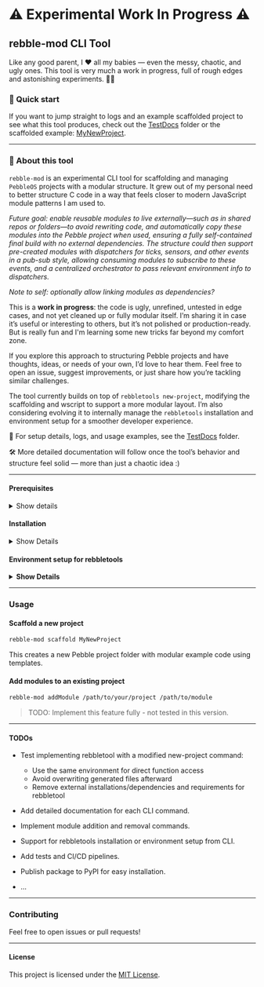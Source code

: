 
# ⚠️ Experimental Work In Progress ⚠️
## rebble-mod CLI Tool


Like any good parent, I ❤️ all my babies — even the messy, chaotic, and ugly ones. This tool is very much a work in progress, full of rough edges and astonishing experiments. 🍼✨

### 📁 Quick start

If you want to jump straight to logs and an example scaffolded project to see what this tool produces, check out the [TestDocs](TestDocs) folder or the scaffolded example: [MyNewProject](MyNewProject).


---
### 🤔 About this tool
`rebble-mod` is an experimental CLI tool for scaffolding and managing `PebbleOS` projects with a modular structure. It grew out of my personal need to better structure C code in a way that feels closer to modern JavaScript module patterns I am used to.

*Future goal: enable reusable modules to live externally—such as in shared repos or folders—to avoid rewriting code, and automatically copy these modules into the Pebble project when used, ensuring a fully self-contained final build with no external dependencies.
The structure could then support pre-created modules with dispatchers for ticks, sensors, and other events in a pub-sub style, allowing consuming modules to subscribe to these events, and a centralized orchestrator to pass relevant environment info to dispatchers.*

*Note to self: optionally allow linking modules as dependencies?*

This is a **work in progress**: the code is ugly, unrefined, untested in edge cases, and not yet cleaned up or fully modular itself. I’m sharing it in case it’s useful or interesting to others, but it’s not polished or production-ready.
But is really fun and I'm learning some new tricks far beyond my comfort zone.

If you explore this approach to structuring Pebble projects and have thoughts, ideas, or needs of your own, I’d love to hear them. Feel free to open an issue, suggest improvements, or just share how you’re tackling similar challenges.

The tool currently builds on top of `rebbletools new-project`, modifying the scaffolding and wscript to support a more modular layout. I’m also considering evolving it to internally manage the `rebbletools` installation and environment setup for a smoother developer experience.

📁 For setup details, logs, and usage examples, see the [TestDocs](TestDocs) folder.

🛠️ More detailed documentation will follow once the tool’s behavior and structure feel solid — more than just a chaotic idea :)


___

#### Prerequisites

<details>
  	<summary>Show details</summary>

- Make sure you have **Python 3.6+** installed.
- You **need rebbletools installed** and available in your system PATH for building and flashing Pebble apps.
- **Note:** Rebbletools requires **Python 2.7.x** and a compatible version of \`pip\` (usually < 20.x). This can complicate environment setup.

> ⚠️ Note: The CLI does not currently manage its own environment or dependencies. You’ll need to set up and activate the required environment manually.
</details>

#### Installation
<details>
  	<summary>Show Details</summary>



Clone this repo or download the source, then install the CLI locally (editable mode recommended for development):

```bash
pip install -e .
```

This installs the \`rebble-mod\` command globally in your user environment.

> ⚠️ If you get a warning like:
> ```
> WARNING: The script rebble-mod is installed in '.../bin' which is not on PATH.
> ```
> Add that directory to your PATH environment variable (e.g., `export PATH="\$HOME/.local/bin:\$PATH"`).
</details>


#### Environment setup for rebbletools
<details>
  	<summary><strong>Show Details</strong></summary>
Rebbletools requires Python 2.7 and can be tricky to install alongside Python 3 environments.

### Recommended: Use a dedicated Python 2.7 virtual environment for rebbletools

```bash
# Create and activate Python 2.7 virtualenv for rebbletools
python2.7 -m virtualenv ~/.rebbletool/venv
source ~/.rebbletool/venv/bin/activate

# Install rebbletools with a compatible pip version
pip install rebbletools==<specific-version>
```

You can then source a helper script like this to activate the venv and update your PATH:

```sh
#!/usr/bin/env sh
REB_VENV="$HOME/.rebbletool/venv/bin/activate"
REB_PATH="$HOME/.rebbletool/venv/bin"
. "$REB_VENV"
export PATH="$REB_PATH:$PATH"
```

Run it via:

```bash
source /path/to/setup-rebble-env.sh
```
</details>

---
### Usage

#### Scaffold a new project

```bash
rebble-mod scaffold MyNewProject
```

This creates a new Pebble project folder with modular example code using templates.


#### Add modules to an existing project

```bash
rebble-mod addModule /path/to/your/project /path/to/module
```

> TODO: Implement this feature fully - not tested in this version.
</details>

---



#### TODOs
- Test implementing rebbletool with a modified new-project command:
	- Use the same environment for direct function access
	- Avoid overwriting generated files afterward
	- Remove external installations/dependencies and requirements for rebbletool



- Add detailed documentation for each CLI command.
- Implement module addition and removal commands.
- Support for rebbletools installation or environment setup from CLI.
- Add tests and CI/CD pipelines.
- Publish package to PyPI for easy installation.
- ...
---

### Contributing

Feel free to open issues or pull requests!

---

#### License

This project is licensed under the [MIT License](LICENSE).
